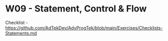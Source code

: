 
# W09 - Statement, Control & Flow


Checklist - https://github.com/AdTekDev/AdvProgTek/blob/main/Exercises/Checklists-Statements.md  





